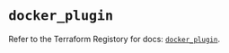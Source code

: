 # `docker_plugin`

Refer to the Terraform Registory for docs: [`docker_plugin`](https://www.terraform.io/docs/providers/docker/r/plugin).

